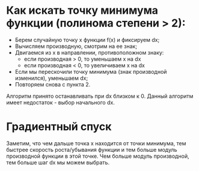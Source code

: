 # Как искать точку минимума функции (полинома степени > 2):
- Берем случайную точку x функции f(x) и фиксируем dx;
- Вычисляем производную, смотрим на ее знак;
- Двигаемся из x в направлении, противоположном знаку:
  - если производная > 0, то уменьшаем x на dx
  - если производная < 0, то увеличиваем x на dx
- Если мы перескочили точку минимума (знак производной изменился), уменьшаем dx;
- Повторяем снова с пункта 2.

Алгоритм принято останавливать при dx близком к 0.
Данный алгоритм имеет недостаток - выбор начального dx.

# Градиентный спуск
Заметим, что чем дальше точка x находится от точки минимума, тем быстрее скорость роста/убывания функции и тем больше модуль производной функции в этой точке.
Чем больше модуль производной, тем больше шаг dx мы можем выбрать.

